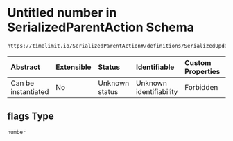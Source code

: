 # Untitled number in SerializedParentAction Schema

```txt
https://timelimit.io/SerializedParentAction#/definitions/SerializedUpdateParentNotificationFlagsAction/properties/flags
```

| Abstract            | Extensible | Status         | Identifiable            | Custom Properties | Additional Properties | Access Restrictions | Defined In                                                                                        |
| :------------------ | :--------- | :------------- | :---------------------- | :---------------- | :-------------------- | :------------------ | :------------------------------------------------------------------------------------------------ |
| Can be instantiated | No         | Unknown status | Unknown identifiability | Forbidden         | Allowed               | none                | [SerializedParentAction.schema.json\*](SerializedParentAction.schema.json "open original schema") |

## flags Type

`number`
